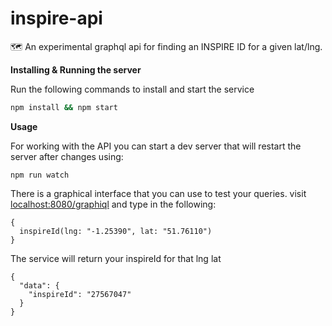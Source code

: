 # inspire-api
:world_map: An experimental graphql api for finding an INSPIRE ID for a given lat/lng.

**Installing & Running the server**

Run the following commands to install and start the service

```sh
npm install && npm start
```

**Usage**

For working with the API you can start a dev server that will restart the server after changes using:

```
npm run watch
```

There is a graphical interface that you can use to test your queries. visit [localhost:8080/graphiql](http://localhost:8080/graphiql) and type in the following:

```
{
  inspireId(lng: "-1.25390", lat: "51.76110")
}
```
The service will return your inspireId for that lng lat
```
{
  "data": {
    "inspireId": "27567047"
  }
}
```
